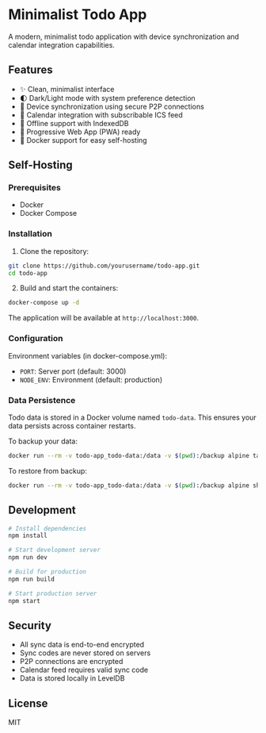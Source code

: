 # Minimalist Todo App

A modern, minimalist todo application with device synchronization and calendar integration capabilities.

## Features

- ✨ Clean, minimalist interface
- 🌓 Dark/Light mode with system preference detection
- 📱 Device synchronization using secure P2P connections
- 📅 Calendar integration with subscribable ICS feed
- 🔄 Offline support with IndexedDB
- 📲 Progressive Web App (PWA) ready
- 🐳 Docker support for easy self-hosting

## Self-Hosting

### Prerequisites

- Docker
- Docker Compose

### Installation

1. Clone the repository:
```bash
git clone https://github.com/yourusername/todo-app.git
cd todo-app
```

2. Build and start the containers:
```bash
docker-compose up -d
```

The application will be available at `http://localhost:3000`.

### Configuration

Environment variables (in docker-compose.yml):
- `PORT`: Server port (default: 3000)
- `NODE_ENV`: Environment (default: production)

### Data Persistence

Todo data is stored in a Docker volume named `todo-data`. This ensures your data persists across container restarts.

To backup your data:
```bash
docker run --rm -v todo-app_todo-data:/data -v $(pwd):/backup alpine tar czf /backup/todos-backup.tar.gz /data
```

To restore from backup:
```bash
docker run --rm -v todo-app_todo-data:/data -v $(pwd):/backup alpine sh -c "cd /data && tar xzf /backup/todos-backup.tar.gz --strip 1"
```

## Development

```bash
# Install dependencies
npm install

# Start development server
npm run dev

# Build for production
npm run build

# Start production server
npm start
```

## Security

- All sync data is end-to-end encrypted
- Sync codes are never stored on servers
- P2P connections are encrypted
- Calendar feed requires valid sync code
- Data is stored locally in LevelDB

## License

MIT